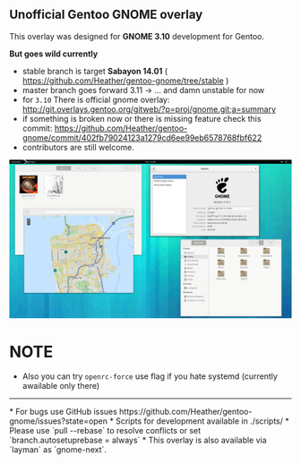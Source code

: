Unofficial Gentoo GNOME overlay
-------------------------------

This overlay was designed for **GNOME 3.10** development for Gentoo.

**But goes wild currently**

 - stable branch is target **Sabayon 14.01** ( https://github.com/Heather/gentoo-gnome/tree/stable )
 - master branch goes forward 3.11 -> ... and damn unstable for now
 - for `3.10` There is official gnome overlay: http://git.overlays.gentoo.org/gitweb/?p=proj/gnome.git;a=summary
 - if something is broken now or there is missing feature check this commit: https://github.com/Heather/gentoo-gnome/commit/402fb79024123a1279cd6ee99eb6578768fbf622
 - contributors are still welcome.

![](ss.png?raw=true)

NOTE
====
 - Also you can try `openrc-force` use flag if you hate systemd (currently awailable only there)
<hr/>
* For bugs use GitHub issues https://github.com/Heather/gentoo-gnome/issues?state=open
* Scripts for development available in ./scripts/
* Please use `pull --rebase` to resolve conflicts or set `branch.autosetuprebase = always`
* This overlay is also available via `layman` as `gnome-next`.
